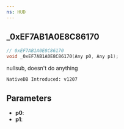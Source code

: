 ```yaml
---
ns: HUD
---
```

## _0xEF7AB1A0E8C86170

```c
// 0xEF7AB1A0E8C86170
void _0xEF7AB1A0E8C86170(Any p0, Any p1);
```

nullsub, doesn't do anything

```
NativeDB Introduced: v1207
```

## Parameters
* **p0**:
* **p1**:
